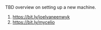 TBD overview on setting up a new machine.

1. https://bit.ly/joelvaneenwyk
2. https://bit.ly/mycelio
